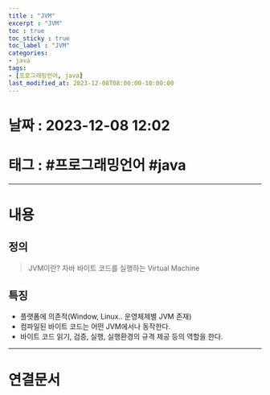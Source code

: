 ```yaml
---
title : "JVM"
excerpt : "JVM"
toc : true
toc_sticky : true
toc_label : "JVM"
categories:
- java
tags:
- [프로그래밍언어, java]
last_modified_at: 2023-12-08T08:00:00-10:00:00
---
```


# 날짜 : 2023-12-08 12:02

# 태그 : #프로그래밍언어 #java 
---

# 내용

## 정의
> JVM이란?
> 자바 바이트 코드를 실행하는 Virtual Machine

## 특징
- 플랫폼에 의존적(Window, Linux.. 운영체제별 JVM 존재)
- 컴파일된 바이트 코드는 어떤 JVM에서나 동작한다.
- 바이트 코드 읽기, 검증, 실행, 실행환경의 규격 제공 등의 역할을 한다.

---

# 연결문서
